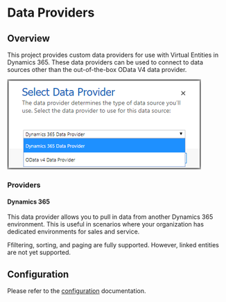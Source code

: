 # Data Providers

## Overview
This project provides custom data providers for use with Virtual Entities in Dynamics 365.  These data providers can be used to connect to data sources other than the out-of-the-box OData V4 data provider.

   ![](./docs/DataProviders_Select.png "Select Data Provider")

### Providers

#### Dynamics 365

This data provider allows you to pull in data from another Dynamics 365 environment.  This is useful in scenarios where your organization has dedicated environments for sales and service.

Ffiltering, sorting, and paging are fully supported.  However, linked entities are not yet supported.

## Configuration
Please refer to the [configuration](./docs/CONFIGURE.md) documentation.